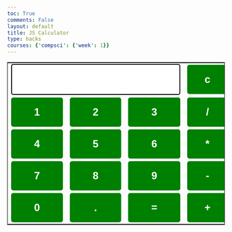 ```yaml
---
toc: True
comments: False
layout: default
title: JS Calculator
type: hacks
courses: {'compsci': {'week': 1}}
---
```


<html>
<title>JavaScript Calculator</title>
	<script src=
"https://cdnjs.cloudflare.com/ajax/libs/mathjs/10.6.4/math.js"
		integrity=
"sha512-BbVEDjbqdN3Eow8+empLMrJlxXRj5nEitiCAK5A1pUr66+jLVejo3PmjIaucRnjlB0P9R3rBUs3g5jXc8ti+fQ=="
		crossorigin="anonymous"
		referrerpolicy="no-referrer"></script>
	<script src=
"https://cdnjs.cloudflare.com/ajax/libs/mathjs/10.6.4/math.min.js"
		integrity=
"sha512-iphNRh6dPbeuPGIrQbCdbBF/qcqadKWLa35YPVfMZMHBSI6PLJh1om2xCTWhpVpmUyb4IvVS9iYnnYMkleVXLA=="
		crossorigin="anonymous"
		referrerpolicy="no-referrer"></script>
	<style>
		table {
			border: 1px solid black;
			margin-left: auto;
			margin-right: auto;
		}
		input[type="button"] {
			width: 100%;
			padding: 20px 40px;
			background-color: green;
			color: white;
			font-size: 24px;
			font-weight: bold;
			border: none;
			border-radius: 5px;
		}
		input[type="text"] {
			padding: 20px 30px;
			font-size: 24px;
			font-weight: bold;
			border: none;
			border-radius: 5px;
			border: 2px solid black;
		}
	</style>
<body>
	<!-- Use Table to Create Calculator Structure Design -->
	<table id="calcu">
		<tr>
			<td colspan="3"><input type="text" id="result"></td>
			<td><input type="button" value="c" onclick="clr()" /> </td>
		</tr>
		<tr>
			<td><input type="button" value="1" onclick="dis('1')"
						onkeydown="myFunction(event)"> </td>
			<td><input type="button" value="2" onclick="dis('2')"
						onkeydown="myFunction(event)"> </td>
			<td><input type="button" value="3" onclick="dis('3')"
						onkeydown="myFunction(event)"> </td>
			<td><input type="button" value="/" onclick="dis('/')"
						onkeydown="myFunction(event)"> </td>
		</tr>
		<tr>
			<td><input type="button" value="4" onclick="dis('4')"
						onkeydown="myFunction(event)"> </td>
			<td><input type="button" value="5" onclick="dis('5')"
						onkeydown="myFunction(event)"> </td>
			<td><input type="button" value="6" onclick="dis('6')"
						onkeydown="myFunction(event)"> </td>
			<td><input type="button" value="*" onclick="dis('*')"
						onkeydown="myFunction(event)"> </td>
		</tr>
		<tr>
			<td><input type="button" value="7" onclick="dis('7')"
						onkeydown="myFunction(event)"> </td>
			<td><input type="button" value="8" onclick="dis('8')"
						onkeydown="myFunction(event)"> </td>
			<td><input type="button" value="9" onclick="dis('9')"
						onkeydown="myFunction(event)"> </td>
			<td><input type="button" value="-" onclick="dis('-')"
						onkeydown="myFunction(event)"> </td>
		</tr>
		<tr>
			<td><input type="button" value="0" onclick="dis('0')"
						onkeydown="myFunction(event)"> </td>
			<td><input type="button" value="." onclick="dis('.')"
						onkeydown="myFunction(event)"> </td>
			<td><input type="button" value="=" onclick="solve()"> </td>
			<td><input type="button" value="+" onclick="dis('+')"
						onkeydown="myFunction(event)"> </td>
		</tr>
	</table>
	<script>
		// Function that display value
		function dis(val) {
			document.getElementById("result").value += val
		}
		function myFunction(event) {
			if (event.key == '0' || event.key == '1'
				|| event.key == '2' || event.key == '3'
				|| event.key == '4' || event.key == '5'
				|| event.key == '6' || event.key == '7'
				|| event.key == '8' || event.key == '9'
				|| event.key == '+' || event.key == '-'
				|| event.key == '*' || event.key == '/')
				document.getElementById("result").value += event.key;
		}
		var cal = document.getElementById("calcu");
		cal.onkeyup = function (event) {
			if (event.keyCode === 13) {
				console.log("Enter");
				let x = document.getElementById("result").value
				console.log(x);
				solve();
			}
		}
		// Function that evaluates the digit and return result
		function solve() {
			let x = document.getElementById("result").value
			let y = math.evaluate(x)
			document.getElementById("result").value = y
		}
		function clr() {
			document.getElementById("result").value = ""
		}
	</script>
</body>

</html>